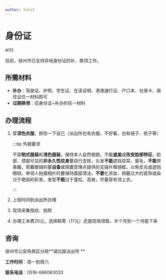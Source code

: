 ```yaml
---
author: Yolo3
---
```


# 身份证

#111

目前，徐州市已支持异地身份证的补、换领工作。

## 所需材料

- **补办**：驾驶证、护照、学生证、在读证明、港澳通行证、户口本、社保卡、居住证任一材料即可
- **过期换领**：旧身份证+补办的任一材料

## 办理流程

1. 穿**深色衣服**，捯饬一下自己（派出所也有衣服，不好看，也有镜子、梳子等）

   :::tip 外貌要求

   不穿**制式服装**和**浅色服装**，保持本人自然相貌，不能**遮盖**或**改变脸部特征**，脸部、颈部可见的**非永久性纹身**要自行去除，头发**不能**遮挡双耳、眉毛，**不能**带美瞳，常戴眼镜的要**自备**或佩戴受理点提供的无镜片眼镜框，以免反光或遮挡眼球。申领人拍摄相片时要保持面部清洁，**不要**化浓妆、佩戴过大的首饰或染过于艳丽的彩发，发型**不能**过于蓬松、高耸，尽量穿有领上衣。

   :::

2. 上班时间到派出所办理

3. 现场采集指纹、拍照

4. 办理工本费20元，选择邮寄（17元）还是现场领取，半个月到一个月能下来

## 咨询

徐州市公安局景区分局**湖北路派出所 **

**工作时间**：周一到周六

**联系电话**：0516-686063033

